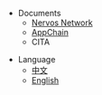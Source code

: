 <!-- the following part should be indentical to https://raw.githubusercontent.com/cryptape/Nervos-Docs/master/_navbar.md -->
* Documents
  * [Nervos Network](https://cryptape.github.io/Nervos-Docs)
  * [AppChain](https://cryptape.github.io/Nervos-AppChain-Docs/)
  * CITA
<!-- the above part should be indentical to https://raw.githubusercontent.com/cryptape/Nervos-Docs/master/_navbar.md -->
* Language
  * [中文](/zh-CN/nervos)
  * [English](/en-US/nervos)